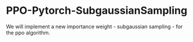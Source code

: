 # PPO-Pytorch-SubgaussianSampling
We will implement a new importance weight - subgaussian sampling - for the ppo algorithm.
